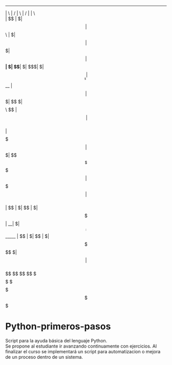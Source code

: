 
 __    __  ______  __    __  ______  ________ __       
|  \  |  \/      \|  \  |  \/      \|        |  \      
| $$  | $|  $$$$$$| $$\ | $|  $$$$$$| $$$$$$$| $$      
| $$__| $| $$__| $| $$$\| $| $$___\$| $$__   | $$      
| $$    $| $$    $| $$$$\ $$\$$    \| $$  \  | $$      
| $$$$$$$| $$$$$$$| $$\$$ $$_\$$$$$$| $$$$$  | $$      
| $$  | $| $$  | $| $$ \$$$|  \__| $| $$_____| $$_____ 
| $$  | $| $$  | $| $$  \$$$\$$    $| $$     | $$     \
 \$$   \$$\$$   \$$\$$   \$$ \$$$$$$ \$$$$$$$$\$$$$$$$$
                                                                 

                                                       
# Python-primeros-pasos
Script para la ayuda básica del lenguaje Python.  
Se propone al estudiante ir avanzando continuamente con ejercicios.
Al finalizar el curso se implementará un script para automatizacion o mejora de un proceso dentro de un sistema.

